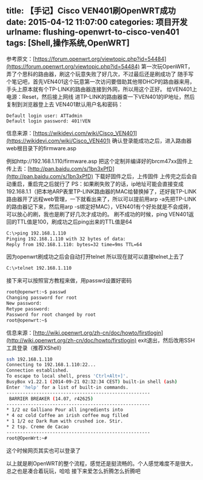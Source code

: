 title: 【手记】Cisco VEN401刷OpenWRT成功
date: 2015-04-12 11:07:00
categories: 项目开发
urlname: flushing-openwrt-to-cisco-ven401
tags: [Shell,操作系统,OpenWRT]
---
参考原文：[https://forum.openwrt.org/viewtopic.php?id=54484](https://forum.openwrt.org/viewtopic.php?id=54484)
第一次玩OpenWRT，弄了个思科的路由器，刷这个玩意失败了好几次，不过最后还是刷成功了
随手写个笔记吧，首先VEN401这个玩意第一次访问要借助其他带DHCP的路由器来用，手头上原本就有个TP-LINK的路由器连接到外网，所以用这个正好。
给VEN401上电源：Reset，然后接上网线
进TP-LINK的路由器查一下VEN401的IP地址，然后复制到浏览器登上去
VEN401默认用户名和密码：
```plain
Default login user: ATTadmin 
Default login password: 401!VEN 
```

<!--more-->
信息来源：[https://wikidevi.com/wiki/Cisco_VEN401](https://wikidevi.com/wiki/Cisco_VEN401)
确认登录能成功之后，进入路由器web根目录下的firmware.asp

例如http://192.168.1.110/firmware.asp
把这个定制并编译好的brcm47xx固件上传上去：[http://pan.baidu.com/s/1bn3xPfD](http://pan.baidu.com/s/1bn3xPfD)
下载好固件之后，上传固件
上传完之后会自动重启，重启完之后就行了
PS：如果刷失败了的话，ip地址可能会直接变成192.168.1.1（把本地ARP表里TP-LINK路由器的MAC给替换掉了，还好我TP-LINK路由器开了远程web管理，一下就看出来了，所以可以提前用arp -a先把TP-LINK的路由器记下来，然后用arp -s绑定好MAC），VEN401有个好处就是不会成砖，可以放心的刷，我也是刷了好几次才成功的。
刷不成功的时候，ping VEN401返回的TTL值是100，刷成功之后ping出来的TTL值是64
```bash
C:\>ping 192.168.1.110 
Pinging 192.168.1.110 with 32 bytes of data: 
Reply from 192.168.1.110: bytes=32 time=9ms TTL=64
```
因为openwrt刷成功之后会自动打开telnet
所以现在就可以直接telnet上去了
```bash
C:\>telnet 192.168.1.110
```
接下来可以按照官方教程来做，用passwd设置好密码
```bash
root@openwrt:~$ passwd 
Changing password for root 
New password: 
Retype password: 
Password for root changed by root
root@openwrt:~$ 
```
信息来源：[http://wiki.openwrt.org/zh-cn/doc/howto/firstlogin](http://wiki.openwrt.org/zh-cn/doc/howto/firstlogin)
exit退出，然后改用SSH工具登录（推荐XShell）
```bash
ssh 192.168.1.110 
Connecting to 192.168.1.110:22... 
Connection established. 
To escape to local shell, press 'Ctrl+Alt+]'. 
BusyBox v1.22.1 (2014-09-21 02:32:34 CEST) built-in shell (ash)  
Enter 'help' for a list of built-in commands. 
----------------------------------------------------- 
 BARRIER BREAKER (14.07, r42625)   
-----------------------------------------------------   
* 1/2 oz Galliano Pour all ingredients into  
* 4 oz cold Coffee an irish coffee mug filled 
* 1 1/2 oz Dark Rum with crushed ice. Stir.  
* 2 tsp. Creme de Cacao 
----------------------------------------------------- 
root@OpenWrt:~#  
```
这个时候网页其实也可以登录了

以上就是刷OpenWRT的整个流程，感觉还是挺流畅的。个人感觉难度不是很大，总之也是凑合着玩玩，哈哈
接下来爱怎么折腾怎么折腾吧